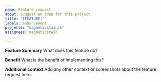 ```yaml
---
name: Feature request
about: Suggest an idea for this project
title: '[FEATURE] '
labels: enhancement
projects: "magneticstain/5"
assignees: magneticstain

---
```


**Feature Summary**
What does this feature do?

**Benefit**
What is the benefit of implementing this?

**Additional context**
Add any other context or screenshots about the feature request here.
